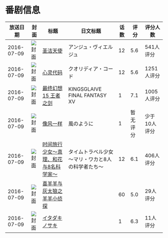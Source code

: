 # 番剧信息

|放送日期|封面|标题|日文标题|话数|评分|评分人数|
|---|---|---|---|---|---|---|
|2016-07-09|![封面](https://lain.bgm.tv/pic/cover/c/cd/c6/119687_cCEc5.jpg)|[圣洁天使](https://bangumi.tv/subject/119687)|アンジュ・ヴィエルジュ|12|5.6|541人评分|
|2016-07-09|![封面](https://lain.bgm.tv/pic/cover/c/7b/ee/161704_lX140.jpg)|[心灵代码](https://bangumi.tv/subject/161704)|クオリディア・コード|12|5.6|1251人评分|
|2016-07-09|![封面](https://lain.bgm.tv/pic/cover/c/94/50/176296_ZzMl8.jpg)|[最终幻想15 王者之剑](https://bangumi.tv/subject/176296)|KINGSGLAIVE FINAL FANTASY XV|1|7.1|1005人评分|
|2016-07-09|![封面](https://lain.bgm.tv/pic/cover/c/49/c3/178662_J9NK9.jpg)|[像风一样](https://bangumi.tv/subject/178662)|風のように|1|暂无评分|少于10人评分|
|2016-07-09|![封面](https://lain.bgm.tv/pic/cover/c/32/bb/183554_Mc8Si.jpg)|[时间旅行少女～真理、和花与8名科学家～](https://bangumi.tv/subject/183554)|タイムトラベル少女～マリ・ワカと8人の科学者たち～|12|6.1|406人评分|
|2016-07-09|![封面](https://lain.bgm.tv/pic/cover/c/50/f9/208081_qobvB.jpg)|[喜羊羊与灰太狼之羊羊小侦探](https://bangumi.tv/subject/208081)||60|5.0|29人评分|
|2016-07-09|![封面](https://lain.bgm.tv/pic/cover/c/79/f8/415352_GTcLM.jpg)|[イタダキノサキ](https://bangumi.tv/subject/415352)||1|6.3|11人评分|
